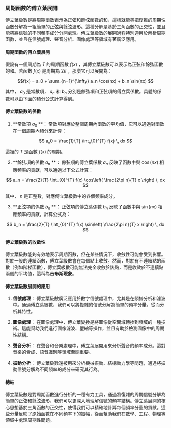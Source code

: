 ### **周期函數的傅立葉展開**

傅立葉級數是將周期函數表示為正弦和餘弦函數的和，這樣就能夠把復雜的周期性函數分解為一組簡單的正弦與餘弦波形。這種分解是基於三角函數的正交性，並且能夠將信號的不同頻率成分分開處理。傅立葉級數的展開過程特別適用於解析周期函數，並且在信號處理、聲音分析、圖像處理等領域有著廣泛應用。

#### **周期函數的傅立葉展開**

假設有一個周期為  $T$  的周期函數  $f(x)$ ，其傅立葉級數可以表示為正弦和餘弦函數的和。若函數  $f(x)$  是周期為  $2\pi$ ，那麼它可以展開為：


```math
f(x) = a_0 + \sum_{n=1}^{\infty} a_n \cos(nx) + b_n \sin(nx)

```

其中， $a_0$  是常數項， $a_n$  和  $b_n$  分別是餘弦項和正弦項的傅立葉係數。具體的係數可以由下面的積分公式計算得到。

#### **傅立葉級數的係數**

1. **常數項  $a_0$ **：
   常數項對應於整個周期內函數的平均值，它可以通過對函數在一個周期內積分來計算：

```math
   a_0 = \frac{1}{T} \int_{0}^{T} f(x) \, dx

```
   這裡的  $T$  是函數  $f(x)$  的周期。

2. **餘弦項的係數  $a_n$ **：
   餘弦項的傅立葉係數  $a_n$  反映了函數中與  $\cos(nx)$  相應頻率的貢獻，可以通過以下公式計算：

```math
   a_n = \frac{2}{T} \int_{0}^{T} f(x) \cos\left( \frac{2\pi n}{T} x \right) \, dx

```
   其中， $n$  是正整數，對應傅立葉級數中的各個頻率成分。

3. **正弦項的係數  $b_n$ **：
   正弦項的傅立葉係數  $b_n$  反映了函數中與  $\sin(nx)$  相應頻率的貢獻，計算公式為：

```math
   b_n = \frac{2}{T} \int_{0}^{T} f(x) \sin\left( \frac{2\pi n}{T} x \right) \, dx

```
   
#### **傅立葉級數的收斂性**

傅立葉級數能夠有效地表示周期函數，但在某些情況下，收斂性可能會受到影響。對於一般的連續函數，傅立葉級數會在每個點上收斂。然而，對於有不連續點的函數（例如階梯函數），傅立葉級數可能無法完全收斂於該點，而是收斂於不連續點兩側的平均值，這稱為**吉布斯現象**。

#### **傅立葉級數展開的應用**

1. **信號處理**：
   傅立葉級數廣泛應用於數字信號處理中，尤其是在頻譜分析和濾波中。通過傅立葉級數，我們可以將複雜的信號分解為簡單的頻率分量，從而分析其特性。

2. **圖像處理**：
   在圖像處理中，傅立葉變換是將圖像從空間域轉換到頻域的一種技術。這能幫助我們進行圖像濾波、壓縮等操作，並且有助於檢測圖像中的周期性結構。

3. **聲音分析**：
   在聲音和音樂處理中，傅立葉展開用來分析聲音的頻率成分。這對音樂的合成、語音識別等領域至關重要。

4. **振動分析**：
   傅立葉級數還被用來分析機械振動、結構動力學等問題，通過將振動信號分解為不同頻率的成分來研究其行為。

#### **總結**

傅立葉級數是對周期函數進行分析的一種有力工具，通過將復雜的周期信號分解為簡單的正弦和餘弦波形，我們可以更深入地理解信號的頻率結構。傅立葉展開的核心思想基於三角函數的正交性，使得我們可以精確地計算每個頻率分量的貢獻。這些分量反映了原始函數在不同頻率下的振幅，從而幫助我們在數學、工程、物理等領域中處理周期性問題。